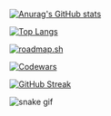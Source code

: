 [![Anurag's GitHub stats](https://github-readme-stats.vercel.app/api?username=MXD-K1&theme=dark)](https://github.com/anuraghazra/github-readme-stats)

[![Top Langs](https://github-readme-stats.vercel.app/api/top-langs/?username=MXD-K1&theme=dark)](https://github.com/anuraghazra/github-readme-stats)

[![roadmap.sh](https://roadmap.sh/card/tall/67e009bb83420316601aa195?variant=dark&roadmaps=python%2Cdatastructures-and-algorithms%2Ccpp%2Cgit-github)](https://roadmap.sh)

[![Codewars](https://www.codewars.com/users/Mohammed%20Al-shugaa%20/badges/large)](https://www.codewars.com/users/Mohammed%20Al-shugaa%20)

[![GitHub Streak](https://streak-stats.demolab.com/?user=MXD-K1&theme=dark)](https://git.io/streak-stats)

<!-- ![Snake animation](https://github.com/Platane/snk/raw/output/github-contribution-grid-snake.svg) -->

![snake gif](https://github.com/MXD-K1/MXD-K1/blob/output/github-snake-dark.svg)
